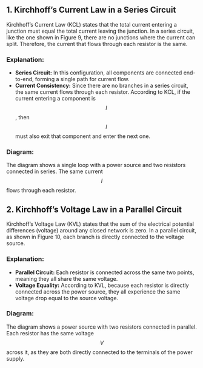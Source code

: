 ## 1. Kirchhoff’s Current Law in a Series Circuit

Kirchhoff’s Current Law (KCL) states that the total current entering a junction must equal the total current leaving the junction. In a series circuit, like the one shown in Figure 9, there are no junctions where the current can split. Therefore, the current that flows through each resistor is the same. 

### Explanation:
- **Series Circuit:** In this configuration, all components are connected end-to-end, forming a single path for current flow.
- **Current Consistency:** Since there are no branches in a series circuit, the same current flows through each resistor. According to KCL, if the current entering a component is $$I$$, then $$I$$ must also exit that component and enter the next one.

### Diagram:
The diagram shows a single loop with a power source and two resistors connected in series. The same current $$I$$ flows through each resistor.

## 2. Kirchhoff’s Voltage Law in a Parallel Circuit

Kirchhoff’s Voltage Law (KVL) states that the sum of the electrical potential differences (voltage) around any closed network is zero. In a parallel circuit, as shown in Figure 10, each branch is directly connected to the voltage source.

### Explanation:
- **Parallel Circuit:** Each resistor is connected across the same two points, meaning they all share the same voltage.
- **Voltage Equality:** According to KVL, because each resistor is directly connected across the power source, they all experience the same voltage drop equal to the source voltage.

### Diagram:
The diagram shows a power source with two resistors connected in parallel. Each resistor has the same voltage $$V$$ across it, as they are both directly connected to the terminals of the power supply.
